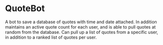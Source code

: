 # QuoteBot
A bot to save a database of quotes with time and date attached. In addition maintains an active quote count for each user, and is able to pull quotes at random from the database. Can pull up a list of quotes from a specific user, in addition to a ranked list of quotes per user. 
